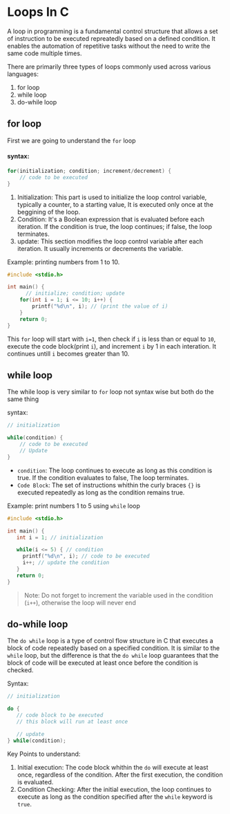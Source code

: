 # Loops In C 
A loop in programming is a fundamental control structure that allows a set of instruction to be executed repreatedly based on a defined condition. It enables the automation of repetitive tasks without the need to write the same code multiple times. 

There are primarily three types of loops commonly used across various languages:
 1. for loop 
 2. while loop 
 3. do-while loop 

## for loop
First we are going to understand the `for` loop 


#### syntax: 
```c
for(initialization; condition; increment/decrement) {
    // code to be executed
}

```

   1. Initialization: This part is used to initialize the loop control variable, typically a counter, to a starting value, It is executed only once at the beggining of the loop. 
   2. Condition: It's a Boolean expression that is evaluated before each iteration. If the condition is true, the loop continues; if false, the loop terminates. 
   3. update: This section modifies the loop control variable after each iteration. It usually increments or decrements the variable. 

Example: printing numbers from 1 to 10. 
```c
#include <stdio.h>

int main() {
      // initialize; condition; update
    for(int i = 1; i <= 10; i++) {
        printf("%d\n", i); // (print the value of i)
    }
    return 0;
}
```

This `for` loop will start with `i=1`, then check if `i` is less than or equal to `10`, execute the code block(print `i`), and increment `i` by 1 in each interation. It continues untill `i` becomes greater than 10.


## while loop
The while loop is very similar to `for` loop not syntax wise but both do the same thing

syntax: 
```c
// initialization

while(condition) {
    // code to be executed
    // Update 
}
```
 - `condition`: The loop continues to execute as long as this condition is true. If the condition evaluates to false, The loop terminates. 
 - `Code Block`: The set of instructions whithin the curly braces `{}` is executed repeatedly as long as the condition remains true.

 Example: print numbers 1 to 5 using `while` loop
 ```c
 #include <stdio.h>

 int main() {
    int i = 1; // initialization

    while(i <= 5) { // condition
      printf("%d\n", i); // code to be executed
      i++; // update the condition
    }
    return 0;
 }
 ```

 > Note: Do not forget to increment the variable used in the condition (`i++`), otherwise the loop will never end

## do-while loop
The `do while` loop is a type of control flow structure in C that executes a block of code repeatedly based on a specified condition. It is similar to the `while` loop, but the difference is that the `do while` loop guarantees that the block of code will be executed at least once before the condition is checked. 

Syntax: 
 ```c
 // initialization

 do {
    // code block to be executed
    // this block will run at least once

    // update 
 } while(condition);
 
 ```
 Key Points to understand: 

  1. Initial execution: The code block whithin the `do` will execute at least once, regardless of the condition. After the first execution, the condition is evaluated. 
  2. Condition Checking: After the initial execution, the loop continues to execute as long as the condition specified after the `while` keyword is `true`.
